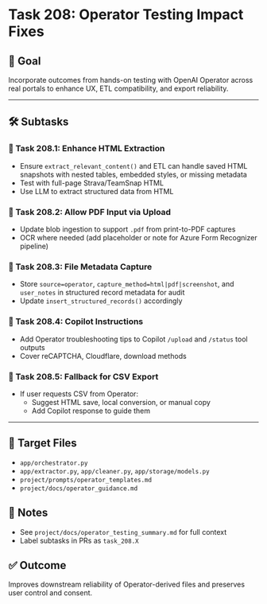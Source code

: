 # Task 208: Operator Testing Impact Fixes

## 🎯 Goal
Incorporate outcomes from hands-on testing with OpenAI Operator across real portals to enhance UX, ETL compatibility, and export reliability.

---

## 🛠 Subtasks

### 🔹 Task 208.1: Enhance HTML Extraction
- Ensure `extract_relevant_content()` and ETL can handle saved HTML snapshots with nested tables, embedded styles, or missing metadata
- Test with full-page Strava/TeamSnap HTML
- Use LLM to extract structured data from HTML

### 🔹 Task 208.2: Allow PDF Input via Upload
- Update blob ingestion to support `.pdf` from print-to-PDF captures
- OCR where needed (add placeholder or note for Azure Form Recognizer pipeline)

### 🔹 Task 208.3: File Metadata Capture
- Store `source=operator`, `capture_method=html|pdf|screenshot`, and `user_notes` in structured record metadata for audit
- Update `insert_structured_records()` accordingly

### 🔹 Task 208.4: Copilot Instructions
- Add Operator troubleshooting tips to Copilot `/upload` and `/status` tool outputs
- Cover reCAPTCHA, Cloudflare, download methods

### 🔹 Task 208.5: Fallback for CSV Export
- If user requests CSV from Operator:
  - Suggest HTML save, local conversion, or manual copy
  - Add Copilot response to guide them

---

## 📂 Target Files
- `app/orchestrator.py`
- `app/extractor.py`, `app/cleaner.py`, `app/storage/models.py`
- `project/prompts/operator_templates.md`
- `project/docs/operator_guidance.md`

## 🔁 Notes
- See `project/docs/operator_testing_summary.md` for full context
- Label subtasks in PRs as `task_208.X`

## ✅ Outcome
Improves downstream reliability of Operator-derived files and preserves user control and consent.
